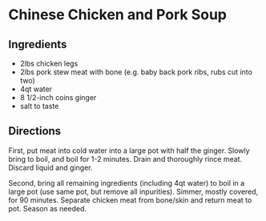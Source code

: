 # Chinese Chicken and Pork Soup


## Ingredients
- 2lbs chicken legs
- 2lbs pork stew meat with bone (e.g. baby back pork ribs, rubs cut into two)
- 4qt water
- 8 1/2-inch coins ginger
- salt to taste

## Directions
First, put meat into cold water into a large pot with half the ginger. Slowly bring to boil, and boil for 1-2 minutes. Drain and thoroughly rince meat. Discard liquid and ginger.

Second, bring all remaining ingredients (including 4qt water) to boil in a large pot (use same pot, but remove all inpurities). Simmer, mostly covered, for 90 minutes. Separate chicken meat from bone/skin and return meat to pot. Season as needed.
